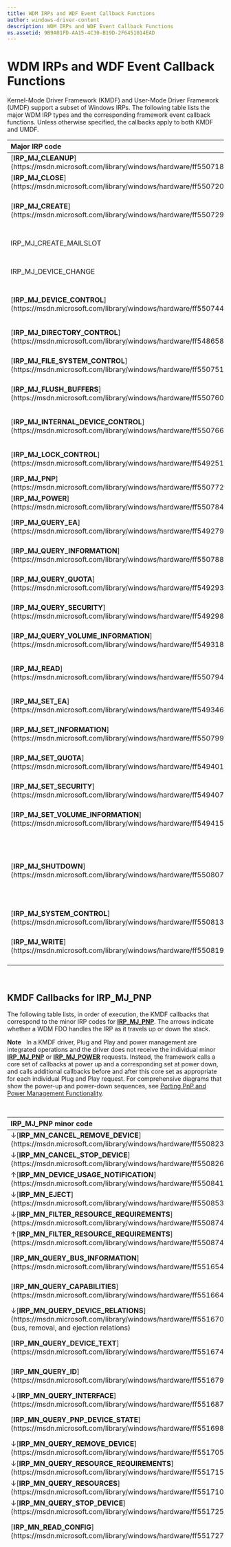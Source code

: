 ```yaml
---
title: WDM IRPs and WDF Event Callback Functions
author: windows-driver-content
description: WDM IRPs and WDF Event Callback Functions
ms.assetid: 9B9A01FD-AA15-4C30-B19D-2F6451014EAD
---
```


# WDM IRPs and WDF Event Callback Functions


Kernel-Mode Driver Framework (KMDF) and User-Mode Driver Framework (UMDF) support a subset of Windows IRPs. The following table lists the major WDM IRP types and the corresponding framework event callback functions. Unless otherwise specified, the callbacks apply to both KMDF and UMDF.

<table>
<colgroup>
<col width="50%" />
<col width="50%" />
</colgroup>
<thead>
<tr class="header">
<th align="left">Major IRP code</th>
<th align="left">WDF event callback function</th>
</tr>
</thead>
<tbody>
<tr class="odd">
<td align="left">[<strong>IRP_MJ_CLEANUP</strong>](https://msdn.microsoft.com/library/windows/hardware/ff550718)</td>
<td align="left">[<em>EvtFileCleanup</em>](https://msdn.microsoft.com/library/windows/hardware/ff541700)</td>
</tr>
<tr class="even">
<td align="left">[<strong>IRP_MJ_CLOSE</strong>](https://msdn.microsoft.com/library/windows/hardware/ff550720)</td>
<td align="left">[<em>EvtFileClose</em>](https://msdn.microsoft.com/library/windows/hardware/ff541702)</td>
</tr>
<tr class="odd">
<td align="left">[<strong>IRP_MJ_CREATE</strong>](https://msdn.microsoft.com/library/windows/hardware/ff550729)</td>
<td align="left">[<em>EvtDeviceFileCreate</em>](https://msdn.microsoft.com/library/windows/hardware/ff540868) or [<em>EvtIoDefault</em>](https://msdn.microsoft.com/library/windows/hardware/ff541757)</td>
</tr>
<tr class="even">
<td align="left">IRP_MJ_CREATE_MAILSLOT</td>
<td align="left">No direct support; implement [<em>EvtDeviceWdmIrpPreprocess (KMDF only)</em>](https://msdn.microsoft.com/library/windows/hardware/ff540925)</td>
</tr>
<tr class="odd">
<td align="left">IRP_MJ_DEVICE_CHANGE</td>
<td align="left">No direct support; implement [<em>EvtDeviceWdmIrpPreprocess (KMDF only)</em>](https://msdn.microsoft.com/library/windows/hardware/ff540925)</td>
</tr>
<tr class="even">
<td align="left">[<strong>IRP_MJ_DEVICE_CONTROL</strong>](https://msdn.microsoft.com/library/windows/hardware/ff550744)</td>
<td align="left">[<em>EvtIoDeviceControl</em>](https://msdn.microsoft.com/library/windows/hardware/ff541758) or [<em>EvtIoDefault</em>](https://msdn.microsoft.com/library/windows/hardware/ff541757)</td>
</tr>
<tr class="odd">
<td align="left">[<strong>IRP_MJ_DIRECTORY_CONTROL</strong>](https://msdn.microsoft.com/library/windows/hardware/ff548658)</td>
<td align="left">No direct support; implement [<em>EvtDeviceWdmIrpPreprocess (KMDF only)</em>](https://msdn.microsoft.com/library/windows/hardware/ff540925)</td>
</tr>
<tr class="even">
<td align="left">[<strong>IRP_MJ_FILE_SYSTEM_CONTROL</strong>](https://msdn.microsoft.com/library/windows/hardware/ff550751)</td>
<td align="left">No direct support; implement [<em>EvtDeviceWdmIrpPreprocess (KMDF only)</em>](https://msdn.microsoft.com/library/windows/hardware/ff540925)</td>
</tr>
<tr class="odd">
<td align="left">[<strong>IRP_MJ_FLUSH_BUFFERS</strong>](https://msdn.microsoft.com/library/windows/hardware/ff550760)</td>
<td align="left">No direct support; implement [<em>EvtDeviceWdmIrpPreprocess (KMDF only)</em>](https://msdn.microsoft.com/library/windows/hardware/ff540925)</td>
</tr>
<tr class="even">
<td align="left">[<strong>IRP_MJ_INTERNAL_DEVICE_CONTROL</strong>](https://msdn.microsoft.com/library/windows/hardware/ff550766)</td>
<td align="left">[<em>EvtIoInternalDeviceControl</em>](https://msdn.microsoft.com/library/windows/hardware/ff541768) or [<em>EvtIoDefault</em>](https://msdn.microsoft.com/library/windows/hardware/ff541757)</td>
</tr>
<tr class="odd">
<td align="left">[<strong>IRP_MJ_LOCK_CONTROL</strong>](https://msdn.microsoft.com/library/windows/hardware/ff549251)</td>
<td align="left">No direct support; implement [<em>EvtDeviceWdmIrpPreprocess (KMDF only)</em>](https://msdn.microsoft.com/library/windows/hardware/ff540925)</td>
</tr>
<tr class="even">
<td align="left">[<strong>IRP_MJ_PNP</strong>](https://msdn.microsoft.com/library/windows/hardware/ff550772)</td>
<td align="left">Many; see [KMDF Callbacks for IRP_MJ_PNP](#pnp).</td>
</tr>
<tr class="odd">
<td align="left">[<strong>IRP_MJ_POWER</strong>](https://msdn.microsoft.com/library/windows/hardware/ff550784)</td>
<td align="left">Many; see [KMDF Callbacks for IRP_MJ_POWER](#power).</td>
</tr>
<tr class="even">
<td align="left">[<strong>IRP_MJ_QUERY_EA</strong>](https://msdn.microsoft.com/library/windows/hardware/ff549279)</td>
<td align="left">No direct support; implement [<em>EvtDeviceWdmIrpPreprocess (KMDF only)</em>](https://msdn.microsoft.com/library/windows/hardware/ff540925)</td>
</tr>
<tr class="odd">
<td align="left">[<strong>IRP_MJ_QUERY_INFORMATION</strong>](https://msdn.microsoft.com/library/windows/hardware/ff550788)</td>
<td align="left">No direct support; implement [<em>EvtDeviceWdmIrpPreprocess (KMDF only)</em>](https://msdn.microsoft.com/library/windows/hardware/ff540925)</td>
</tr>
<tr class="even">
<td align="left">[<strong>IRP_MJ_QUERY_QUOTA</strong>](https://msdn.microsoft.com/library/windows/hardware/ff549293)</td>
<td align="left">No direct support; implement [<em>EvtDeviceWdmIrpPreprocess (KMDF only)</em>](https://msdn.microsoft.com/library/windows/hardware/ff540925)</td>
</tr>
<tr class="odd">
<td align="left">[<strong>IRP_MJ_QUERY_SECURITY</strong>](https://msdn.microsoft.com/library/windows/hardware/ff549298)</td>
<td align="left">No direct support; implement [<em>EvtDeviceWdmIrpPreprocess (KMDF only)</em>](https://msdn.microsoft.com/library/windows/hardware/ff540925)</td>
</tr>
<tr class="even">
<td align="left">[<strong>IRP_MJ_QUERY_VOLUME_INFORMATION</strong>](https://msdn.microsoft.com/library/windows/hardware/ff549318)</td>
<td align="left">No direct support; implement [<em>EvtDeviceWdmIrpPreprocess (KMDF only)</em>](https://msdn.microsoft.com/library/windows/hardware/ff540925)</td>
</tr>
<tr class="odd">
<td align="left">[<strong>IRP_MJ_READ</strong>](https://msdn.microsoft.com/library/windows/hardware/ff550794)</td>
<td align="left">[<em>EvtIoRead</em>](https://msdn.microsoft.com/library/windows/hardware/ff541776) or [<em>EvtIoDefault</em>](https://msdn.microsoft.com/library/windows/hardware/ff541757)</td>
</tr>
<tr class="even">
<td align="left">[<strong>IRP_MJ_SET_EA</strong>](https://msdn.microsoft.com/library/windows/hardware/ff549346)</td>
<td align="left">No direct support; implement [<em>EvtDeviceWdmIrpPreprocess (KMDF only)</em>](https://msdn.microsoft.com/library/windows/hardware/ff540925)</td>
</tr>
<tr class="odd">
<td align="left">[<strong>IRP_MJ_SET_INFORMATION</strong>](https://msdn.microsoft.com/library/windows/hardware/ff550799)</td>
<td align="left">No direct support; implement [<em>EvtDeviceWdmIrpPreprocess (KMDF only)</em>](https://msdn.microsoft.com/library/windows/hardware/ff540925)</td>
</tr>
<tr class="even">
<td align="left">[<strong>IRP_MJ_SET_QUOTA</strong>](https://msdn.microsoft.com/library/windows/hardware/ff549401)</td>
<td align="left">No direct support; implement [<em>EvtDeviceWdmIrpPreprocess (KMDF only)</em>](https://msdn.microsoft.com/library/windows/hardware/ff540925)</td>
</tr>
<tr class="odd">
<td align="left">[<strong>IRP_MJ_SET_SECURITY</strong>](https://msdn.microsoft.com/library/windows/hardware/ff549407)</td>
<td align="left">No direct support; implement [<em>EvtDeviceWdmIrpPreprocess (KMDF only)</em>](https://msdn.microsoft.com/library/windows/hardware/ff540925)</td>
</tr>
<tr class="even">
<td align="left">[<strong>IRP_MJ_SET_VOLUME_INFORMATION</strong>](https://msdn.microsoft.com/library/windows/hardware/ff549415)</td>
<td align="left">No direct support; implement [<em>EvtDeviceWdmIrpPreprocess (KMDF only)</em>](https://msdn.microsoft.com/library/windows/hardware/ff540925)</td>
</tr>
<tr class="odd">
<td align="left">[<strong>IRP_MJ_SHUTDOWN</strong>](https://msdn.microsoft.com/library/windows/hardware/ff550807)</td>
<td align="left"><p>For control device objects, implement [<em>EvtDeviceShutdownNotification (KMDF only)</em>](https://msdn.microsoft.com/library/windows/hardware/ff540911)</p>
<p>For all Plug and Play device objects: Not supported; implement [<em>EvtDeviceWdmIrpPreprocess (KMDF only)</em>](https://msdn.microsoft.com/library/windows/hardware/ff540925).</p></td>
</tr>
<tr class="even">
<td align="left">[<strong>IRP_MJ_SYSTEM_CONTROL</strong>](https://msdn.microsoft.com/library/windows/hardware/ff550813)</td>
<td align="left">Create WDFWMIPROVIDER and WDFWMIINSTANCE objects and implement <strong>EvtWmiXxx (KMDF only)</strong> callbacks.</td>
</tr>
<tr class="odd">
<td align="left">[<strong>IRP_MJ_WRITE</strong>](https://msdn.microsoft.com/library/windows/hardware/ff550819)</td>
<td align="left">[<em>EvtIoWrite</em>](https://msdn.microsoft.com/library/windows/hardware/ff541813) or [<em>EvtIoDefault</em>](https://msdn.microsoft.com/library/windows/hardware/ff541757)</td>
</tr>
</tbody>
</table>

 

## <a href="" id="pnp"></a>KMDF Callbacks for IRP\_MJ\_PNP


The following table lists, in order of execution, the KMDF callbacks that correspond to the minor IRP codes for [**IRP\_MJ\_PNP**](https://msdn.microsoft.com/library/windows/hardware/ff550772). The arrows indicate whether a WDM FDO handles the IRP as it travels up or down the stack.

**Note**   In a KMDF driver, Plug and Play and power management are integrated operations and the driver does not receive the individual minor [**IRP\_MJ\_PNP**](https://msdn.microsoft.com/library/windows/hardware/ff550772) or [**IRP\_MJ\_POWER**](https://msdn.microsoft.com/library/windows/hardware/ff550784) requests. Instead, the framework calls a core set of callbacks at power up and a corresponding set at power down, and calls additional callbacks before and after this core set as appropriate for each individual Plug and Play request. For comprehensive diagrams that show the power-up and power-down sequences, see [Porting PnP and Power Management Functionality](porting-pnp-and-power-management-functionality.md).

 

<table>
<colgroup>
<col width="50%" />
<col width="50%" />
</colgroup>
<thead>
<tr class="header">
<th align="left">IRP_MJ_PNP minor code</th>
<th align="left">KMDF callbacks</th>
</tr>
</thead>
<tbody>
<tr class="odd">
<td align="left">↓[<strong>IRP_MN_CANCEL_REMOVE_DEVICE</strong>](https://msdn.microsoft.com/library/windows/hardware/ff550823)</td>
<td align="left">None</td>
</tr>
<tr class="even">
<td align="left">↓[<strong>IRP_MN_CANCEL_STOP_DEVICE</strong>](https://msdn.microsoft.com/library/windows/hardware/ff550826)</td>
<td align="left">None</td>
</tr>
<tr class="odd">
<td align="left">↑[<strong>IRP_MN_DEVICE_USAGE_NOTIFICATION</strong>](https://msdn.microsoft.com/library/windows/hardware/ff550841)</td>
<td align="left">[<em>EvtDeviceUsageNotification</em>](https://msdn.microsoft.com/library/windows/hardware/ff540915)</td>
</tr>
<tr class="even">
<td align="left">↓[<strong>IRP_MN_EJECT</strong>](https://msdn.microsoft.com/library/windows/hardware/ff550853)</td>
<td align="left">[<em>EvtDeviceEject (KMDF only)</em>](https://msdn.microsoft.com/library/windows/hardware/ff540863)</td>
</tr>
<tr class="odd">
<td align="left">↓[<strong>IRP_MN_FILTER_RESOURCE_REQUIREMENTS</strong>](https://msdn.microsoft.com/library/windows/hardware/ff550874)</td>
<td align="left">[<em>EvtDeviceFilterRemoveResourceRequirements (KMDF only)</em>](https://msdn.microsoft.com/library/windows/hardware/ff540872)</td>
</tr>
<tr class="even">
<td align="left">↑[<strong>IRP_MN_FILTER_RESOURCE_REQUIREMENTS</strong>](https://msdn.microsoft.com/library/windows/hardware/ff550874)</td>
<td align="left">[<em>EvtDeviceFilterAddResourceRequirements (KMDF only)</em>](https://msdn.microsoft.com/library/windows/hardware/ff540870)</td>
</tr>
<tr class="odd">
<td align="left">[<strong>IRP_MN_QUERY_BUS_INFORMATION</strong>](https://msdn.microsoft.com/library/windows/hardware/ff551654)</td>
<td align="left">None. The KMDF driver calls <strong>WdfDeviceInitXxx</strong> methods to set device properties during initialization so that the framework can respond to this query on its own without notifying the driver.</td>
</tr>
<tr class="even">
<td align="left">[<strong>IRP_MN_QUERY_CAPABILITIES</strong>](https://msdn.microsoft.com/library/windows/hardware/ff551664)</td>
<td align="left">None. The KMDF driver calls <strong>WdfDeviceInitXxx</strong> methods to set device properties during initialization so that the framework can respond to this query on its own without notifying the driver.</td>
</tr>
<tr class="odd">
<td align="left">↓[<strong>IRP_MN_QUERY_DEVICE_RELATIONS</strong>](https://msdn.microsoft.com/library/windows/hardware/ff551670) (bus, removal, and ejection relations)</td>
<td align="left">[<em>EvtDeviceRelationsQuery</em>](https://msdn.microsoft.com/library/windows/hardware/ff540886)</td>
</tr>
<tr class="even">
<td align="left">[<strong>IRP_MN_QUERY_DEVICE_TEXT</strong>](https://msdn.microsoft.com/library/windows/hardware/ff551674)</td>
<td align="left">None. The KMDF driver calls <strong>WdfDeviceInitXxx</strong> methods to set device properties during initialization so that the framework can respond to this query on its own without notifying the driver.</td>
</tr>
<tr class="odd">
<td align="left">[<strong>IRP_MN_QUERY_ID</strong>](https://msdn.microsoft.com/library/windows/hardware/ff551679)</td>
<td align="left">None. The KMDF driver calls <strong>WdfDeviceInitXxx</strong> methods to set device properties during initialization so that the framework can respond to this query on its own without notifying the driver.</td>
</tr>
<tr class="even">
<td align="left">↓[<strong>IRP_MN_QUERY_INTERFACE</strong>](https://msdn.microsoft.com/library/windows/hardware/ff551687)</td>
<td align="left">[<em>EvtDeviceProcessQueryInterfaceRequest (KMDF only)</em>](https://msdn.microsoft.com/library/windows/hardware/ff540882)</td>
</tr>
<tr class="odd">
<td align="left">[<strong>IRP_MN_QUERY_PNP_DEVICE_STATE</strong>](https://msdn.microsoft.com/library/windows/hardware/ff551698)</td>
<td align="left">None. The KMDF driver calls <strong>WdfDeviceInitXxx</strong> methods to set device properties during initialization so that the framework can respond to this query on its own without notifying the driver.</td>
</tr>
<tr class="even">
<td align="left">↓[<strong>IRP_MN_QUERY_REMOVE_DEVICE</strong>](https://msdn.microsoft.com/library/windows/hardware/ff551705)</td>
<td align="left">[<em>EvtDeviceQueryRemove</em>](https://msdn.microsoft.com/library/windows/hardware/ff540883)</td>
</tr>
<tr class="odd">
<td align="left">↓[<strong>IRP_MN_QUERY_RESOURCE_REQUIREMENTS</strong>](https://msdn.microsoft.com/library/windows/hardware/ff551715)</td>
<td align="left">[<em>EvtDeviceResourceRequirementsQuery (KMDF only)</em>](https://msdn.microsoft.com/library/windows/hardware/ff540894)</td>
</tr>
<tr class="even">
<td align="left">↓[<strong>IRP_MN_QUERY_RESOURCES</strong>](https://msdn.microsoft.com/library/windows/hardware/ff551710)</td>
<td align="left">[<em>EvtDeviceResourcesQuery (KMDF only)</em>](https://msdn.microsoft.com/library/windows/hardware/ff540895)</td>
</tr>
<tr class="odd">
<td align="left">↓[<strong>IRP_MN_QUERY_STOP_DEVICE</strong>](https://msdn.microsoft.com/library/windows/hardware/ff551725)</td>
<td align="left">[<em>EvtDeviceQueryStop</em>](https://msdn.microsoft.com/library/windows/hardware/ff540885)</td>
</tr>
<tr class="even">
<td align="left">[<strong>IRP_MN_READ_CONFIG</strong>](https://msdn.microsoft.com/library/windows/hardware/ff551727)</td>
<td align="left">None. The KMDF driver calls <strong>WdfDeviceInitXxx</strong> methods to set device properties during initialization so that the framework can respond to this query on its own without notifying the driver.</td>
</tr>
<tr class="odd">
<td align="left">↓[<strong>IRP_MN_REMOVE_DEVICE</strong>](https://msdn.microsoft.com/library/windows/hardware/ff551738)</td>
<td align="left"><p>After [<strong>IRP_MN_QUERY_REMOVE_DEVICE</strong>](https://msdn.microsoft.com/library/windows/hardware/ff551705):</p>
[<em>EvtDeviceSelfManagedIoSuspend</em>](https://msdn.microsoft.com/library/windows/hardware/ff540907)
[<em>EvtIoStop</em>](https://msdn.microsoft.com/library/windows/hardware/ff541788) (<strong>WdfRequestStopActionSuspend</strong> flag)
[<em>EvtDmaEnablerSelfManagedIoStop (KMDF only)</em>](https://msdn.microsoft.com/library/windows/hardware/ff541677)
[<em>EvtDmaEnablerDisable (KMDF only)</em>](https://msdn.microsoft.com/library/windows/hardware/ff540927)
[<em>EvtDmaEnablerFlush (KMDF only)</em>](https://msdn.microsoft.com/library/windows/hardware/ff541655)
[<em>EvtDeviceD0ExitPreInterruptsDisabled</em>](https://msdn.microsoft.com/library/windows/hardware/ff540856)
[<em>EvtInterruptDisable</em>](https://msdn.microsoft.com/library/windows/hardware/ff541714)
[<em>EvtDeviceD0Exit</em>](https://msdn.microsoft.com/library/windows/hardware/ff540855) (<strong>WdfPowerDeviceD3Final</strong> state)
[<em>EvtDeviceReleaseHardware</em>](https://msdn.microsoft.com/library/windows/hardware/ff540890)
[<em>EvtIoStop</em>](https://msdn.microsoft.com/library/windows/hardware/ff541788) (<strong>WdfRequestStopActionPurge</strong> flag) for power-managed queues
[<em>EvtDeviceSelfManagedIoFlush</em>](https://msdn.microsoft.com/library/windows/hardware/ff540901)
[<em>EvtIoStop</em>](https://msdn.microsoft.com/library/windows/hardware/ff541788) (<strong>WdfRequestStopActionPurge</strong> flag) for non-power-managed queues
[<em>EvtDeviceSelfManagedIoCleanup</em>](https://msdn.microsoft.com/library/windows/hardware/ff540898)
[<em>EvtCleanupCallback</em>](https://msdn.microsoft.com/library/windows/hardware/ff540840) for WDFDEVICE
[<em>EvtDestroyCallback</em>](https://msdn.microsoft.com/library/windows/hardware/ff540841) for WDFDEVICE
<p>After [<strong>IRP_MN_SURPRISE_REMOVAL</strong>](https://msdn.microsoft.com/library/windows/hardware/ff551760):</p>
[<em>EvtIoStop</em>](https://msdn.microsoft.com/library/windows/hardware/ff541788) (<strong>WdfRequestStopActionPurge</strong> flag) for non-power-managed queues
[<em>EvtDeviceSelfManagedIoCleanup</em>](https://msdn.microsoft.com/library/windows/hardware/ff540898)
[<em>EvtCleanupCallback</em>](https://msdn.microsoft.com/library/windows/hardware/ff540840) for WDFDEVICE
[<em>EvtDestroyCallback</em>](https://msdn.microsoft.com/library/windows/hardware/ff540841) for WDFDEVICE</td>
</tr>
<tr class="even">
<td align="left">↓[<strong>IRP_MN_SET_LOCK</strong>](https://msdn.microsoft.com/library/windows/hardware/ff551742)</td>
<td align="left">[<em>EvtDeviceSetLock (KMDF only)</em>](https://msdn.microsoft.com/library/windows/hardware/ff540909)</td>
</tr>
<tr class="odd">
<td align="left">↑[<strong>IRP_MN_START_DEVICE</strong>](https://msdn.microsoft.com/library/windows/hardware/ff551749)</td>
<td align="left"><p>After enumeration:</p>
[<em>EvtDeviceRemoveAddedResources (KMDF only)</em>](https://msdn.microsoft.com/library/windows/hardware/ff540892)
[<em>EvtDevicePrepareHardware</em>](https://msdn.microsoft.com/library/windows/hardware/ff540880)
[<em>EvtDeviceD0Entry</em>](https://msdn.microsoft.com/library/windows/hardware/ff540848)
[<em>EvtInterruptEnable</em>](https://msdn.microsoft.com/library/windows/hardware/ff541730)
[<em>EvtDeviceD0EntryPostInterruptsEnabled</em>](https://msdn.microsoft.com/library/windows/hardware/ff540853)
[<em>EvtDmaEnablerFill (KMDF only)</em>](https://msdn.microsoft.com/library/windows/hardware/ff540932)
[<em>EvtDmaEnablerEnable (KMDF only)</em>](https://msdn.microsoft.com/library/windows/hardware/ff540929)
[<em>EvtDmaEnablerSelfManagedIoStart (KMDF only)</em>](https://msdn.microsoft.com/library/windows/hardware/ff541663)
[<em>EvtDeviceSelfManagedIoInit</em>](https://msdn.microsoft.com/library/windows/hardware/ff540902)
<p>After [<strong>IRP_MN_STOP_DEVICE</strong>](https://msdn.microsoft.com/library/windows/hardware/ff551755):</p>
[<em>EvtDeviceRemoveAddedResources (KMDF only)</em>](https://msdn.microsoft.com/library/windows/hardware/ff540892)
[<em>EvtDevicePrepareHardware</em>](https://msdn.microsoft.com/library/windows/hardware/ff540880)
[<em>EvtDeviceD0Entry</em>](https://msdn.microsoft.com/library/windows/hardware/ff540848)
[<em>EvtInterruptEnable</em>](https://msdn.microsoft.com/library/windows/hardware/ff541730)
[<em>EvtDeviceD0EntryPostInterruptsEnabled</em>](https://msdn.microsoft.com/library/windows/hardware/ff540853)
[<em>EvtDmaEnablerFill (KMDF only)</em>](https://msdn.microsoft.com/library/windows/hardware/ff540932)
[<em>EvtDmaEnablerEnable (KMDF only)</em>](https://msdn.microsoft.com/library/windows/hardware/ff540929)
[<em>EvtDmaEnablerSelfManagedIoStart (KMDF only)</em>](https://msdn.microsoft.com/library/windows/hardware/ff541663)
[<em>EvtIoResume</em>](https://msdn.microsoft.com/library/windows/hardware/ff541779)
[<em>EvtDeviceSelfManagedIoRestart</em>](https://msdn.microsoft.com/library/windows/hardware/ff540905)</td>
</tr>
<tr class="even">
<td align="left">↓[<strong>IRP_MN_STOP_DEVICE</strong>](https://msdn.microsoft.com/library/windows/hardware/ff551755)</td>
<td align="left">[<em>EvtDeviceSelfManagedIoSuspend</em>](https://msdn.microsoft.com/library/windows/hardware/ff540907)
[<em>EvtIoStop</em>](https://msdn.microsoft.com/library/windows/hardware/ff541788) (<strong>WdfRequestStopActionSuspend</strong> flag)
[<em>EvtDmaEnablerSelfManagedIoStop (KMDF only)</em>](https://msdn.microsoft.com/library/windows/hardware/ff541677)
[<em>EvtDmaEnablerDisable (KMDF only)</em>](https://msdn.microsoft.com/library/windows/hardware/ff540927)
[<em>EvtDmaEnablerFlush (KMDF only)</em>](https://msdn.microsoft.com/library/windows/hardware/ff541655)
[<em>EvtDeviceD0ExitPreInterruptsDisabled</em>](https://msdn.microsoft.com/library/windows/hardware/ff540856)
[<em>EvtInterruptDisable</em>](https://msdn.microsoft.com/library/windows/hardware/ff541714)
[<em>EvtDeviceD0Exit</em>](https://msdn.microsoft.com/library/windows/hardware/ff540855) (<strong>WdfPowerDeviceD3Final</strong> state)
[<em>EvtDeviceReleaseHardware</em>](https://msdn.microsoft.com/library/windows/hardware/ff540890)</td>
</tr>
<tr class="odd">
<td align="left">↓[<strong>IRP_MN_SURPRISE_REMOVAL</strong>](https://msdn.microsoft.com/library/windows/hardware/ff551760)</td>
<td align="left">[<em>EvtDeviceSurpriseRemoval</em>](https://msdn.microsoft.com/library/windows/hardware/ff540913)
[<em>EvtDeviceSelfManagedIoSuspend</em>](https://msdn.microsoft.com/library/windows/hardware/ff540907)
[<em>EvtIoStop</em>](https://msdn.microsoft.com/library/windows/hardware/ff541788) (<strong>WdfRequestStopActionSuspend</strong> flag)
[<em>EvtDmaEnablerSelfManagedIoStop (KMDF only)</em>](https://msdn.microsoft.com/library/windows/hardware/ff541677)
[<em>EvtDmaEnablerDisable (KMDF only)</em>](https://msdn.microsoft.com/library/windows/hardware/ff540927)
[<em>EvtDmaEnablerFlush (KMDF only)</em>](https://msdn.microsoft.com/library/windows/hardware/ff541655)
[<em>EvtDeviceD0ExitPreInterruptsDisabled</em>](https://msdn.microsoft.com/library/windows/hardware/ff540856)
[<em>EvtInterruptDisable</em>](https://msdn.microsoft.com/library/windows/hardware/ff541714)
[<em>EvtDeviceD0Exit</em>](https://msdn.microsoft.com/library/windows/hardware/ff540855) (<strong>WdfPowerDeviceD3Final</strong> state)
[<em>EvtDeviceReleaseHardware</em>](https://msdn.microsoft.com/library/windows/hardware/ff540890)
[<em>EvtIoStop</em>](https://msdn.microsoft.com/library/windows/hardware/ff541788) (<strong>WdfRequestStopActionPurge</strong> flag) for power-managed queues
[<em>EvtDeviceSelfManagedIoFlush</em>](https://msdn.microsoft.com/library/windows/hardware/ff540901)</td>
</tr>
<tr class="even">
<td align="left">[<strong>IRP_MN_WRITE_CONFIG</strong>](https://msdn.microsoft.com/library/windows/hardware/ff551769)</td>
<td align="left">None. The KMDF driver calls <strong>WdfDeviceInitXxx</strong> methods to set device properties during initialization so that the framework can respond to this query on its own without notifying the driver.</td>
</tr>
</tbody>
</table>

 

## <a href="" id="power"></a>KMDF Callbacks for IRP\_MJ\_POWER


The following table lists, in order of execution, the KMDF callbacks that correspond to the minor IRP codes for [**IRP\_MJ\_POWER**](https://msdn.microsoft.com/library/windows/hardware/ff550784). The arrows indicate whether a WDM FDO handles the IRP as it travels up or down the stack.

**Note**   Note: In a KMDF driver, Plug and Play and power management are integrated operations and the driver does not receive the individual minor [**IRP\_MJ\_PNP**](https://msdn.microsoft.com/library/windows/hardware/ff550772) or [**IRP\_MJ\_POWER**](https://msdn.microsoft.com/library/windows/hardware/ff550784) requests. Instead, the framework calls a core set of callbacks at power up and a corresponding set at power down, and calls additional callbacks before and after this core set as appropriate for each individual Plug and Play request. For comprehensive diagrams that show the power-up and power-down sequences, see [Porting PnP and Power Management Functionality](porting-pnp-and-power-management-functionality.md).

 

<table>
<colgroup>
<col width="50%" />
<col width="50%" />
</colgroup>
<thead>
<tr class="header">
<th align="left">IRP_MJ_POWER minor code</th>
<th align="left">Framework callbacks</th>
</tr>
</thead>
<tbody>
<tr class="odd">
<td align="left">↓[<strong>IRP_MN_SET_POWER</strong>](https://msdn.microsoft.com/library/windows/hardware/ff551744) for D1, D2, or D3 (power down)</td>
<td align="left">[<em>EvtDeviceSelfManagedIoSuspend</em>](https://msdn.microsoft.com/library/windows/hardware/ff540907)
[<em>EvtIoStop</em>](https://msdn.microsoft.com/library/windows/hardware/ff541788) (<strong>WdfRequestStopActionSuspend</strong> flag)
[<em>EvtDeviceArmWakeFromS0</em>](https://msdn.microsoft.com/library/windows/hardware/ff540843) or [<em>EvtDeviceArmWakeFromSx</em>](https://msdn.microsoft.com/library/windows/hardware/ff540844)
[<em>EvtDmaEnablerSelfManagedIoStop (KMDF only)</em>](https://msdn.microsoft.com/library/windows/hardware/ff541677)
[<em>EvtDmaEnablerDisable (KMDF only)</em>](https://msdn.microsoft.com/library/windows/hardware/ff540927)
[<em>EvtDmaEnablerFlush (KMDF only)</em>](https://msdn.microsoft.com/library/windows/hardware/ff541655)
[<em>EvtDeviceD0ExitPreInterruptsDisabled</em>](https://msdn.microsoft.com/library/windows/hardware/ff540856)
[<em>EvtInterruptDisable</em>](https://msdn.microsoft.com/library/windows/hardware/ff541714)
[<em>EvtDeviceD0Exit</em>](https://msdn.microsoft.com/library/windows/hardware/ff540855)</td>
</tr>
<tr class="even">
<td align="left">↑[<strong>IRP_MN_SET_POWER</strong>](https://msdn.microsoft.com/library/windows/hardware/ff551744) for D0 (power up)</td>
<td align="left">[<em>EvtDeviceD0Entry</em>](https://msdn.microsoft.com/library/windows/hardware/ff540848)
[<em>EvtInterruptEnable</em>](https://msdn.microsoft.com/library/windows/hardware/ff541730)
[<em>EvtDeviceD0EntryPostInterruptsEnabled</em>](https://msdn.microsoft.com/library/windows/hardware/ff540853)
[<em>EvtDmaEnablerFill (KMDF only)</em>](https://msdn.microsoft.com/library/windows/hardware/ff540932)
[<em>EvtDmaEnablerEnable (KMDF only)</em>](https://msdn.microsoft.com/library/windows/hardware/ff540929)
[<em>EvtDmaEnablerSelfManagedIoStart (KMDF only)</em>](https://msdn.microsoft.com/library/windows/hardware/ff541663)
[<em>EvtIoResume</em>](https://msdn.microsoft.com/library/windows/hardware/ff541779)
[<em>EvtDeviceSelfManagedIoRestart</em>](https://msdn.microsoft.com/library/windows/hardware/ff540905)</td>
</tr>
<tr class="odd">
<td align="left">↓[<strong>IRP_MN_SET_POWER</strong>](https://msdn.microsoft.com/library/windows/hardware/ff551744) for Sx</td>
<td align="left">None</td>
</tr>
<tr class="even">
<td align="left">↑[<strong>IRP_MN_SET_POWER</strong>](https://msdn.microsoft.com/library/windows/hardware/ff551744) for Sx</td>
<td align="left">None</td>
</tr>
<tr class="odd">
<td align="left">[<strong>IRP_MN_POWER_SEQUENCE</strong>](https://msdn.microsoft.com/library/windows/hardware/ff551644)</td>
<td align="left">None</td>
</tr>
<tr class="even">
<td align="left">↓[<strong>IRP_MN_WAIT_WAKE</strong>](https://msdn.microsoft.com/library/windows/hardware/ff551766)</td>
<td align="left">[<em>EvtDeviceEnableWakeAtBus (KMDF only)</em>](https://msdn.microsoft.com/library/windows/hardware/ff540866)</td>
</tr>
<tr class="odd">
<td align="left">↑[<strong>IRP_MN_WAIT_WAKE</strong>](https://msdn.microsoft.com/library/windows/hardware/ff551766)</td>
<td align="left">[<em>EvtDeviceDisableWakeAtBus (KMDF only)</em>](https://msdn.microsoft.com/library/windows/hardware/ff540858)</td>
</tr>
</tbody>
</table>

 

 

 





